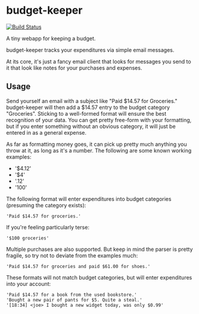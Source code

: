 budget-keeper
=============

[![Build Status](https://secure.travis-ci.org/cnelsonsic/budget-keeper.png?branch=master)](http://travis-ci.org/cnelsonsic/budget-keeper)

A tiny webapp for keeping a budget.

budget-keeper tracks your expenditures via simple email messages.

At its core, it's just a fancy email client that looks for messages
you send to it that look like notes for your purchases and expenses.


Usage
-----

Send yourself an email with a subject like "Paid $14.57 for Groceries."
budget-keeper will then add a $14.57 entry to the budget category "Groceries".
Sticking to a well-formed format will ensure the best recognition of your data.
You can get pretty free-form with your formatting, but if you enter something
without an obvious category, it will just be entered in as a general expense.

As far as formatting money goes, it can pick up pretty much anything you throw at it, as long as it's a number.
The following are some known working examples:
* '$4.12'
* '$4'
* '.12'
* '100'

The following format will enter expenditures into budget categories (presuming the category exists):

    'Paid $14.57 for groceries.'

If you're feeling particularly terse:

    '$100 groceries'

Multiple purchases are also supported. But keep in mind the parser is pretty fragile, so try not to deviate from the examples much:

    'Paid $14.57 for groceries and paid $61.00 for shoes.'

These formats will not match budget categories, but will enter expenditures into your account:

    'Paid $14.57 for a book from the used bookstore.'
    'Bought a new pair of pants for $5. Quite a steal.'
    '[18:34] <joe> I bought a new widget today, was only $0.99'

